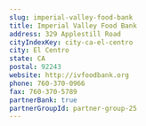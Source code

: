 ```yaml
---
slug: imperial-valley-food-bank
title: Imperial Valley Food Bank
address: 329 Applestill Road
cityIndexKey: city-ca-el-centro
city: El Centro
state: CA
postal: 92243
website: http://ivfoodbank.org
phone: 760-370-0966
fax: 760-370-5789
partnerBank: true
partnerGroupId: partner-group-25
---
```

